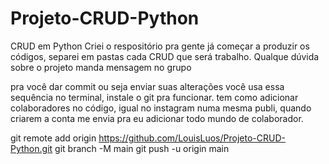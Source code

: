 # Projeto-CRUD-Python
CRUD em Python
Criei o respositório pra gente já começar a produzir os códigos, separei em pastas cada CRUD que será trabalho.
Qualque dúvida sobre o projeto manda mensagem no grupo





pra você dar commit ou seja enviar suas alterações você usa essa sequência no terminal, instale o git pra funcionar.
tem como adicionar colaboradores no código, igual no instagram numa mesma publi, quando criarem a conta me envia pra eu adicionar todo mundo de
colaborador.


git remote add origin https://github.com/LouisLuos/Projeto-CRUD-Python.git
git branch -M main
git push -u origin main